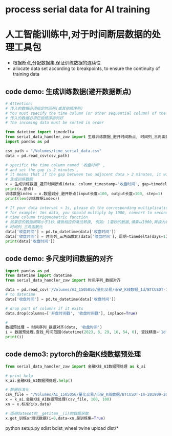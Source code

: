 # process serial data for AI training
# 人工智能训练中,对于时间断层数据的处理工具包

- 根据断点,分配数据集,保证训练数据的连续性
- allocate data set according to breakpoints, to ensure the continuity of training data

## code demo: 生成训练数据(避开数据断点)

```python
# Attention:
# 传入的数据必须指定时间列(或其他顺序列)
# You must specify the time column (or other sequential column) of the incoming data
# 传入的数据必须已按顺序排列好
# The incoming data must be sorted in order

from datetime import timedelta
from serial_data_handler_zxw import 生成训练数据_避开时间断点, 时间列_三角函数化
import pandas as pd

csv_path = "/Volumes/time_serial_data.csv"
data = pd.read_csv(csv_path)

# specific the time column named '收盘时间' , 
# and set the gap is 2 minutes , 
# it means that if the gap between two adjacent data > 2 minutes, it will be considered as a breakpoint
# 生成训练数据
x = 生成训练数据_避开时间断点(data, column_timestamp='收盘时间', gap=timedelta(minutes=2))
print(x.断点)
训练数据index = x.数据划分_避开断点(input长度=100, output长度=100, step=1)
print(len(训练数据index))

# If your data interval < 1s, please do the corresponding multiplication conversion
# for example: 1ms data, you should multiply by 1000, convert to second-level data
# time column trigonometric function
# 如果您的数据间隔小于1秒,请做相应的乘法转换, 例如: 1毫秒的数据,请乘以1000,转换为秒级数据
# 时间列_三角函数化
data['收盘时间'] = pd.to_datetime(data['收盘时间'])
data['收盘时间'] = 时间列_三角函数化(data['收盘时间'], 周期=timedelta(days=1))
print(data['收盘时间'])
```

## code demo: 多尺度时间数据的对齐

```python   
import pandas as pd
from datetime import datetime
from serial_data_handler_zxw import 时间序列_数据对齐

data = pd.read_csv('/Volumes/AI_1505056/量化交易/币安_K线数据_1d/BTCUSDT-1m-201909-202308.csv')
# to datetime
data['收盘时间'] = pd.to_datetime(data['收盘时间'])

# drop part of columns if it exits
data.drop(columns=['开盘时间戳', '收盘时间戳'], inplace=True)

#
数据预处理 = 时间序列_数据对齐(data, '收盘时间')
i = 数据预处理.查找_时间范围(datetime(2023, 8, 29, 16, 54, 0), 查找精度='1d')
print(i)
```


## code demo3: pytorch的金融K线数据预处理

```python
from serial_data_handler_zxw import 金融K线_AI数据预处理 as k_ai

# print help
k_ai.金融K线_AI数据预处理.help()

# 数据标准化
csv_file = "/Volumes/AI_1505056/量化交易/币安_K线数据/BTCUSDT-1m-201909-202308.csv"
x = k_ai.金融K线_AI数据预处理(csv_file, 100, 100)
xn = x.标准化(x.data)

# 适用dateset的__getitem__(i)的数据获取
x.get_训练or测试数据(i=0,data=xn,是训练集=True)
```


python setup.py sdist bdist_wheel
twine upload dist/*

